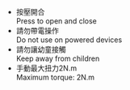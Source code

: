 - 按壓開合
  <br>Press to open and close
- 請勿帶電操作
  <br>Do not use on powered devices
- 請勿讓幼童接觸
  <br>Keep away from children
- 手動最大扭力2N.m
  <br>Maximum torque: 2N.m
